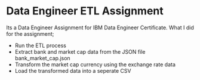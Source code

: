 # Data Engineer ETL Assignment

Its a Data Engineer Assignment for IBM Data Engineer Certificate. What I did for the assignment;

* Run the ETL process
* Extract bank and market cap data from the JSON file bank_market_cap.json
* Transform the market cap currency using the exchange rate data
* Load the transformed data into a seperate CSV
